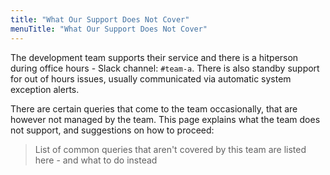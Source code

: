 ```yaml
---
title: "What Our Support Does Not Cover"
menuTitle: "What Our Support Does Not Cover"
---
```


The development team supports their service and there is a hitperson during office hours - Slack channel: `#team-a`. There is also standby support for out of hours issues, usually communicated via automatic system exception alerts.

There are certain queries that come to the team occasionally, that are however not managed by the team. This page explains what the team does not support, and suggestions on how to proceed:  

> List of common queries that aren't covered by this team are listed here - and what to do instead
